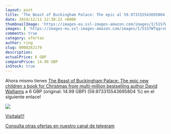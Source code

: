 ```yaml
---
layout: post
title: 'The Beast of Buckingham Palace: The epic al 59.973315543695804 % de descuento'
date: 2019/12/11 12:30:22 +0000
thumbnailImage: 'https://images-eu.ssl-images-amazon.com/images/I/51S7WTqqrsL._SL200_.jpg'
images: [ 'https://images-eu.ssl-images-amazon.com/images/I/51S7WTqqrsL._SL200_.jpg' ]
comments: true
category: ofertas
author: ring
slug: 0008262179
description:
actualPrice: 6 GBP
comparePrice: 14.99 GBP
inStock: true
---
```


Ahora mismo tienes [The Beast of Buckingham Palace: The epic new children s book for Christmas from multi-million bestselling author David Walliams](https://www.amazon.com/dp/0008262179/?tag=redken08-20) a 6 GBP (original: 14.99 GBP) (59.973315543695804 %) en el siguiente enlace!

[![](https://images-eu.ssl-images-amazon.com/images/I/51S7WTqqrsL._SL200_.jpg)](https://www.amazon.com/dp/0008262179/?tag=redken08-20)

[Visítala!!!](https://www.amazon.com/dp/0008262179/?tag=redken08-20)

[Consulta otras ofertas en nuestro canal de telegram](https://t.me/s/ofertas25)

